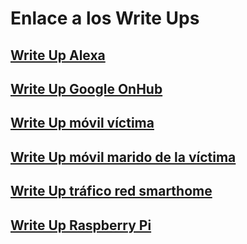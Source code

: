 # Enlace a los Write Ups

## [Write Up Alexa](https://github.com/IES-Rafael-Alberti/24-25--Grupo1--Ciberseguridad/blob/main/1.-%20An%C3%A1lisis%20Forense%20Inform%C3%A1tico/Unidad%207/Proyecto%209%20-%20Murder%20investigation/Write-Ups/write-up-alexa/README.md)

## [Write Up Google OnHub](https://github.com/IES-Rafael-Alberti/24-25--Grupo1--Ciberseguridad/blob/main/1.-%20An%C3%A1lisis%20Forense%20Inform%C3%A1tico/Unidad%207/Proyecto%209%20-%20Murder%20investigation/Write-Ups/write-up-google-onhub/README.md)

## [Write Up móvil víctima](https://github.com/IES-Rafael-Alberti/24-25--Grupo1--Ciberseguridad/blob/main/1.-%20An%C3%A1lisis%20Forense%20Inform%C3%A1tico/Unidad%207/Proyecto%209%20-%20Murder%20investigation/Write-Ups/write-up-movil-victima/readme.md)

## [Write Up móvil marido de la víctima](https://github.com/IES-Rafael-Alberti/24-25--Grupo1--Ciberseguridad/blob/main/1.-%20An%C3%A1lisis%20Forense%20Inform%C3%A1tico/Unidad%207/Proyecto%209%20-%20Murder%20investigation/Write-Ups/write-up-telefono-marido-victima/README.md)

## [Write Up tráfico red smarthome](https://github.com/IES-Rafael-Alberti/24-25--Grupo1--Ciberseguridad/blob/main/1.-%20An%C3%A1lisis%20Forense%20Inform%C3%A1tico/Unidad%207/Proyecto%209%20-%20Murder%20investigation/Write-Ups/write-up-trafico-red-smarthome/README.md)

## [Write Up Raspberry Pi](https://github.com/IES-Rafael-Alberti/24-25--Grupo1--Ciberseguridad/blob/main/1.-%20An%C3%A1lisis%20Forense%20Inform%C3%A1tico/Unidad%207/Proyecto%209%20-%20Murder%20investigation/Write-Ups/write-up-TV-Inteligente/Readme.md)